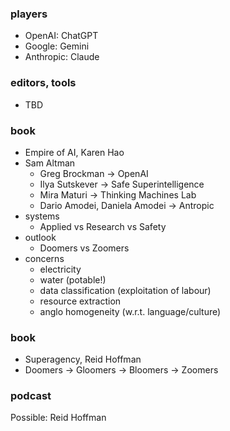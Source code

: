 
### players

* OpenAI: ChatGPT
* Google: Gemini
* Anthropic: Claude 

### editors, tools

* TBD

### book

* Empire of AI, Karen Hao
* Sam Altman
    - Greg Brockman -> OpenAI
    - Ilya Sutskever -> Safe Superintelligence
    - Mira Maturi -> Thinking Machines Lab
    - Dario Amodei, Daniela Amodei -> Antropic
* systems
    - Applied vs Research vs Safety
* outlook
    - Doomers vs Zoomers
* concerns
    - electricity
    - water (potable!)
    - data classification (exploitation of labour)
    - resource extraction
    - anglo homogeneity (w.r.t. language/culture) 

### book

* Superagency, Reid Hoffman
* Doomers -> Gloomers -> Bloomers -> Zoomers

### podcast

Possible: Reid Hoffman
